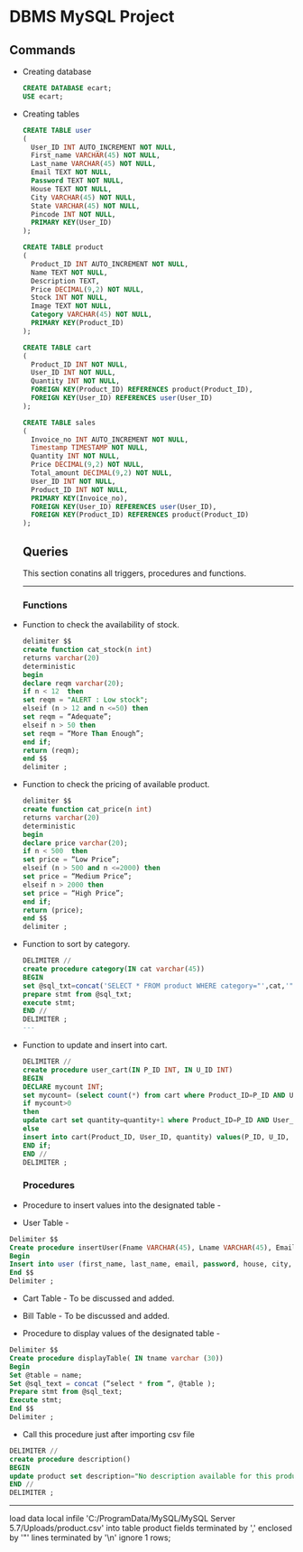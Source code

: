 # DBMS MySQL Project
## Commands
- Creating database
  ```sql
  CREATE DATABASE ecart;
  USE ecart;
  ```
- Creating tables
  ```sql
  CREATE TABLE user
  (
    User_ID INT AUTO_INCREMENT NOT NULL, 
    First_name VARCHAR(45) NOT NULL, 
    Last_name VARCHAR(45) NOT NULL, 
    Email TEXT NOT NULL, 
    Password TEXT NOT NULL,
    House TEXT NOT NULL, 
    City VARCHAR(45) NOT NULL, 
    State VARCHAR(45) NOT NULL, 
    Pincode INT NOT NULL, 
    PRIMARY KEY(User_ID)
  );

  CREATE TABLE product
  (
    Product_ID INT AUTO_INCREMENT NOT NULL, 
    Name TEXT NOT NULL, 
    Description TEXT, 
    Price DECIMAL(9,2) NOT NULL, 
    Stock INT NOT NULL, 
    Image TEXT NOT NULL, 
    Category VARCHAR(45) NOT NULL, 
    PRIMARY KEY(Product_ID)
  ); 

  CREATE TABLE cart
  (
    Product_ID INT NOT NULL, 
    User_ID INT NOT NULL, 
    Quantity INT NOT NULL, 
    FOREIGN KEY(Product_ID) REFERENCES product(Product_ID), 
    FOREIGN KEY(User_ID) REFERENCES user(User_ID)
  );
  
  CREATE TABLE sales
  (
    Invoice_no INT AUTO_INCREMENT NOT NULL, 
    Timestamp TIMESTAMP NOT NULL,
    Quantity INT NOT NULL, 
    Price DECIMAL(9,2) NOT NULL,
    Total_amount DECIMAL(9,2) NOT NULL,
    User_ID INT NOT NULL, 
    Product_ID INT NOT NULL, 
    PRIMARY KEY(Invoice_no), 
    FOREIGN KEY(User_ID) REFERENCES user(User_ID),
    FOREIGN KEY(Product_ID) REFERENCES product(Product_ID)
  );   
  ```
  
  ## Queries
  
  This section conatins all triggers, procedures and functions. 
  
  ---
  ### Functions
  
* Function to check the availability of stock.

  ```sql
  delimiter $$
  create function cat_stock(n int)
  returns varchar(20)
  deterministic
  begin
  declare reqm varchar(20);
  if n < 12  then 
  set reqm = "ALERT : Low stock";
  elseif (n > 12 and n <=50) then 
  set reqm = “Adequate”;
  elseif n > 50 then
  set reqm = “More Than Enough”; 
  end if;
  return (reqm);
  end $$
  delimiter ;
  ```
  
* Function to check the pricing of available product. 
  
   ```sql
   delimiter $$
   create function cat_price(n int)
   returns varchar(20)
   deterministic
   begin
   declare price varchar(20);
   if n < 500  then 
   set price = “Low Price”;
   elseif (n > 500 and n <=2000) then 
   set price = “Medium Price”;
   elseif n > 2000 then
   set price = “High Price”; 
   end if;
   return (price);
   end $$
   delimiter ;
   ```

* Function to sort by category.

  ```sql
  DELIMITER //
  create procedure category(IN cat varchar(45))
  BEGIN
  set @sql_txt=concat('SELECT * FROM product WHERE category="',cat,'"');
  prepare stmt from @sql_txt;
  execute stmt;
  END //	
  DELIMITER ;
  ---

* Function to update and insert into cart.
  ```sql
  DELIMITER //
  create procedure user_cart(IN P_ID INT, IN U_ID INT)
  BEGIN
  DECLARE mycount INT;
  set mycount= (select count(*) from cart where Product_ID=P_ID AND User_ID=U_ID);
  if mycount>0
  then
  update cart set quantity=quantity+1 where Product_ID=P_ID AND User_ID=U_ID;
  else
  insert into cart(Product_ID, User_ID, quantity) values(P_ID, U_ID, 1);
  END if;
  END //
  DELIMITER ;
  ```
  
  ### Procedures
  
* Procedure to insert values into the designated table - 
* User Table -
 ```sql
 Delimiter $$ 
 Create procedure insertUser(Fname VARCHAR(45), Lname VARCHAR(45), Email TEXT , Pwd TEXT, h TEXT, C VARCHAR(45), S VARCHAR(45), P INT)
 Begin
 Insert into user (first_name, last_name, email, password, house, city, state, pincode) values(fname , lname, email, pwd, h ,c,s,p );
 End $$
 Delimiter ;  
  ```
 
  * Cart Table - To be discussed and added.
  * Bill Table - To be discussed and added.

* Procedure to display values of the designated table - 
```sql
Delimiter $$ 
Create procedure displayTable( IN tname varchar (30))
Begin
Set @table = name;
Set @sql_text = concat (“select * from “, @table );
Prepare stmt from @sql_text;
Execute stmt;
End $$
Delimiter ;  
```
* Call this procedure just after importing csv file
```sql
DELIMITER //
create procedure description()
BEGIN
update product set description="No description available for this product" where description='';
END //
DELIMITER ;

  ```
  ---


load data local infile 'C:/ProgramData/MySQL/MySQL Server 5.7/Uploads/product.csv'
into table product
fields terminated by ','
enclosed by '"'
lines terminated by '\n'
ignore 1 rows;